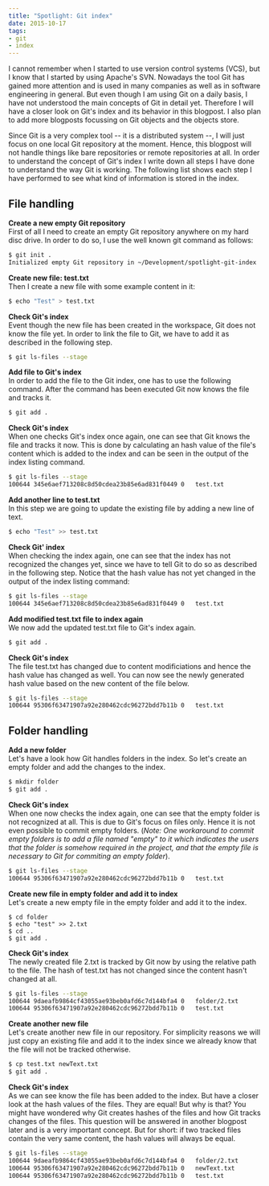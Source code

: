 ```yaml
---
title: "Spotlight: Git index"
date: 2015-10-17
tags:
- git
- index
---
```

I cannot remember when I started to use version control systems (VCS), but I know that I started by using Apache's SVN. Nowadays the tool Git has gained more attention and is used in many companies as well as in software engineering in general. But even though I am using Git on a daily basis, I have not understood the main concepts of Git in detail yet. Therefore I will have a closer look on Git's index and its behavior in this blogpost. I also plan to add more blogposts focussing on Git objects and the objects store.

<!-- more -->

Since Git is a very complex tool -- it is a distributed system --, I will just focus on one local Git repository at the moment. Hence, this blogpost will not handle things like bare repositories or remote repositories at all. In order to understand the concept of Git's index I write down all steps I have done to understand the way Git is working. The following list shows each step I have performed to see what kind of information is stored in the index.

## File handling

**Create a new empty Git repository**  
First of all I need to create an empty Git repository anywhere on my hard disc drive. In order to do so, I use the well known git command as follows:

~~~ bash
$ git init .
Initialized empty Git repository in ~/Development/spotlight-git-index
~~~

**Create new file: test.txt**  
Then I create a new file with some example content in it:

~~~bash
$ echo "Test" > test.txt
~~~

**Check Git's index**  
Event though the new file has been created in the workspace, Git does not know the file yet. In order to link the file to Git, we have to add it as described in the following step.

~~~bash
$ git ls-files --stage
~~~

**Add file to Git's index**  
In order to add the file to the Git index, one has to use the following command. After the command has been executed Git now knows the file and tracks it.

~~~bash
$ git add .
~~~

**Check Git's index**  
When one checks Git's index once again, one can see that Git knows the file and tracks it now. This is done by calculating an hash value of the file's content which is added to the index and can be seen in the output of the index listing command.
 
~~~bash
$ git ls-files --stage
100644 345e6aef713208c8d50cdea23b85e6ad831f0449 0	test.txt
~~~

**Add another line to test.txt**  
In this step we are going to update the existing file by adding a new line of text.

~~~bash
$ echo "Test" >> test.txt
~~~

**Check Git' index**  
When checking the index again, one can see that the index has not recognized the changes yet, since we have to tell Git to do so as described in the following step. Notice that the hash value has not yet changed in the output of the index listing command:

~~~bash
$ git ls-files --stage
100644 345e6aef713208c8d50cdea23b85e6ad831f0449 0	test.txt
~~~

**Add modified test.txt file to index again**  
We now add the updated test.txt file to Git's index again.

~~~bash
$ git add .
~~~

**Check Git's index**  
The file test.txt has changed due to content modificiations and hence the hash value has changed as well. You can now see the newly generated hash value based on the new content of the file below.

~~~bash
$ git ls-files --stage  
100644 95306f63471907a92e280462cdc96272bdd7b11b 0	test.txt
~~~

## Folder handling

**Add a new folder**  
Let's have a look how Git handles folders in the index. So let's create an empty folder and add the changes to the index.

~~~bash
$ mkdir folder
$ git add .
~~~

**Check Git's index**  
When one now checks the index again, one can see that the empty folder is not recognized at all. This is due to Git's focus on files only. Hence it is not even possible to commit empty folders. (*Note: One workaround to commit empty folders is to add a file named "empty" to it which indicates the users that the folder is somehow required in the project, and that the empty file is necessary to Git for commiting an empty folder*).

~~~bash
$ git ls-files --stage  
100644 95306f63471907a92e280462cdc96272bdd7b11b 0	test.txt
~~~

**Create new file in empty folder and add it to index**  
Let's create a new empty file in the empty folder and add it to the index.

~~~
$ cd folder
$ echo "test" >> 2.txt 
$ cd .. 
$ git add .
~~~

**Check Git's index**  
The newly created file 2.txt is tracked by Git now by using the relative path to the file.
The hash of test.txt has not changed since the content hasn't changed at all.

~~~bash
$ git ls-files --stage  
100644 9daeafb9864cf43055ae93beb0afd6c7d144bfa4 0	folder/2.txt
100644 95306f63471907a92e280462cdc96272bdd7b11b 0	test.txt
~~~

**Create another new file**  
Let's create another new file in our repository. For simplicity reasons we will just copy an existing file and add it to the index since we already know that the file will not be tracked otherwise.

~~~bash
$ cp test.txt newText.txt
$ git add .
~~~

**Check Git's index**  
As we can see know the file has been added to the index. But have a closer look at the hash values of the files. They are equal! But why is that? You might have wondered why Git creates hashes of the files and how Git tracks changes of the files. This question will be answered in another blogpost later and is a very important concept. But for short: if two tracked files contain the very same content, the hash values will always be equal. 

~~~bash
$ git ls-files --stage  
100644 9daeafb9864cf43055ae93beb0afd6c7d144bfa4 0	folder/2.txt
100644 95306f63471907a92e280462cdc96272bdd7b11b 0	newText.txt
100644 95306f63471907a92e280462cdc96272bdd7b11b 0	test.txt
~~~


